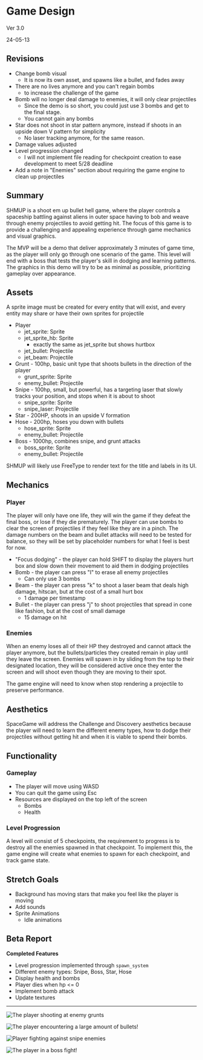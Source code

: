 # Game Design

Ver 3.0

24-05-13

## Revisions
- Change bomb visual
  - It is now its own asset, and spawns like a bullet, and fades away
- There are no lives anymore and you can't regain bombs
  - to increase the challenge of the game
- Bomb will no longer deal damage to enemies, it will only clear projectiles
  - Since the demo is so short, you could just use 3 bombs and get to the final stage.
  - You cannot gain any bombs
- Star does not shoot in star pattern anymore, instead if shoots in an upside down V pattern for simplicity
  - No laser tracking anymore, for the same reason.
- Damage values adjusted
- Level progression changed
  - I will not implement file reading for checkpoint creation to ease development to meet 5/28 deadline
- Add a note in "Enemies" section about requiring the game engine to clean up projectiles

## Summary
SHMUP is a shoot em up bullet hell game, where the player controls a spaceship battling against aliens in outer space having to bob and weave through enemy projectiles to avoid getting hit. The focus of this game is to provide a challenging and appealing experience through game mechanics and visual graphics.

The MVP will be a demo that deliver approximately 3 minutes of game time, as the player will only go through one scenario of the game. This level will end with a boss that tests the player's skill in dodging and learning patterns. The graphics in this demo will try to be as minimal as possible, prioritizing gameplay over appearance.

## Assets
A sprite image must be created for every entity that will exist, and every entity may share or have their own sprites for projectile

- Player
	- jet_sprite: Sprite
	- jet_sprite_hb: Sprite
		- exactly the same as jet_sprite but shows hurtbox
	- jet_bullet: Projectile
	- jet_beam: Projectile
- Grunt - 100hp, basic unit type that shoots bullets in the direction of the player
	- grunt_sprite: Sprite
	- enemy_bullet: Projectile
- Snipe - 100hp, small, but powerful, has a targeting laser that slowly tracks your position, and stops when it is about to shoot
	- snipe_sprite: Sprite
	- snipe_laser: Projectile
- Star - 200HP, shoots in an upside V formation
- Hose - 200hp, hoses you down with bullets
	- hose_sprite: Sprite
	- enemy_bullet: Projectile
- Boss - 1000hp, combines snipe, and grunt attacks
	- boss_sprite: Sprite
	- enemy_bullet: Projectile

SHMUP will likely use FreeType to render text for the title and labels in its UI.

## Mechanics

### Player
The player will only have one life, they will win the game if they defeat the final boss, or lose if they die prematurely. The player can use bombs to clear the screen of projectiles if they feel like they are in a pinch. The damage numbers on the beam and bullet attacks will need to be tested for balance, so they will be set by placeholder numbers for what I feel is best for now.

- "Focus dodging" - the player can hold SHIFT to display the players hurt box and slow down their movement to aid them in dodging projectiles  
- Bomb - the player can press "I" to erase all enemy projectiles
	- Can only use 3 bombs
- Beam - the player can press "k" to shoot a laser beam that deals high damage, hitscan, but at the cost of a small hurt box 
	- 1 damage per timestamp
- Bullet - the player can press "j" to shoot projectiles that spread in cone like fashion, but at the cost of small damage
	- 15 damage on hit

### Enemies
When an enemy loses all of their HP they destroyed and cannot attack the player anymore, but the bullets/particles they created remain in play until they leave the screen. Enemies will spawn in by sliding from the top to their designated location, they will be considered active once they enter the screen and will shoot even though they are moving to their spot.

The game engine will need to know when stop rendering a projectile to preserve performance.

## Aesthetics
SpaceGame will address the Challenge and Discovery aesthetics because the player will need to learn the different enemy types, how to dodge their projectiles without getting hit and when it is viable to spend their bombs.

## Functionality

### Gameplay
- The player will move using WASD
- You can quit the game using Esc
- Resources are displayed on the top left of the screen
	- Bombs
    - Health

### Level Progression
A level will consist of 5 checkpoints, the requirement to progress is to destroy all the enemies spawned in that checkpoint. To implement this, the game engine will create what enemies to spawn for each checkpoint, and track game state.

## Stretch Goals
- Background has moving stars that make you feel like the player is moving
- Add sounds
- Sprite Animations
	- Idle animations

## Beta Report

**Completed Features**
- Level progression implemented through `spawn_system`
- Different enemy types: Snipe, Boss, Star, Hose
- Display health and bombs
- Player dies when hp <= 0
- Implement bomb attack
- Update textures

____
![The player shooting at enemy grunts](img/shmup3.png)

![The player encountering a large amount of bullets!](img/shmup5.png)

![Player fighting against snipe enemies](img/shmup2.png)

![The player in a boss fight!](img/shmup4.png)


